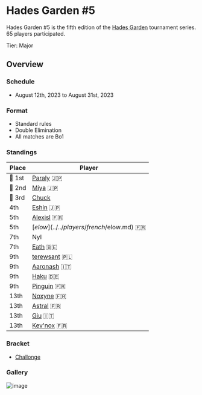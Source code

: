 # Hades Garden #5

Hades Garden #5 is the fifth edition of the [Hades Garden](hgmain.md) tournament series.
65 players participated.

Tier: Major

## Overview

### Schedule
- August 12th, 2023 to August 31st, 2023

### Format
- Standard rules
- Double Elimination
- All matches are Bo1

### Standings

| Place | Player |
| - | - |
|:1st_place_medal: 1st | [Paraly](../../players/japanese/paraly.md) :jp: |
|:2nd_place_medal: 2nd | [Miya](../../players/japanese/miya.md) :jp: |
|:3rd_place_medal: 3rd | [Chuck](../../players/chinese/chuck.md) |
| 4th | [Eshin](../../players/japanese/eshin.md) :jp: | 
| 5th | [Alexisl](../../players/french/alexisl.md) :fr: |
| 5th | [$elow](../../players/french/$elow.md) :fr: | 
| 7th | Nyl |
| 7th | [Eath](../../players/belgian/eath.md) :belgium: |
| 9th | [terewsant](../../players/polish/terewsant.md) :poland: |
| 9th | [Aaronash](../../players/italian/aaronash.md) :it: |
| 9th | [Haku](../../players/german/haku.md) :de: |
| 9th | [Pinguin](../../players/french/pinguin.md) :fr: |
| 13th | [Noxyne](../../players/french/noxyne.md) :fr: |
| 13th | [Astral](../../players/french/astral.md) :fr: |
| 13th | [Giu](../../players/italian/giu.md) :it: |
| 13th | [Kev'nox](../../players/french/kevnox.md) :fr: |

### Bracket
- [Challonge](https://challonge.com/ythg4qy3)

### Gallery
![image](https://github.com/inabikarilibrary/inalib/assets/110833255/0e8c21b4-680d-41b0-be68-bdbc9778c959)

